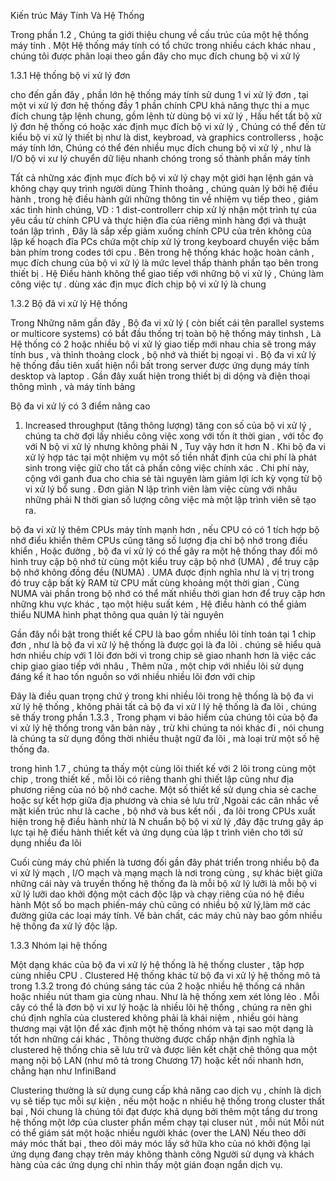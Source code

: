 Kiến trúc Máy Tính Và Hệ Thống

Trong phần 1.2 , Chúng ta giới thiệu chung về cấu trúc của một hệ thống máy tính
. Một Hệ thống máy tính có tổ chức trong nhiều cách khác nhau , chúng tôi được 
phân loại theo gần đây cho mục đích chung bộ vi xử lý

1.3.1 Hệ thống bộ vi xử lý đơn
 
cho đến gần đây , phần lớn hệ thống máy tính sử dung 1 vi xử lý đơn , tại một vi xử lý đơn
hệ thống  đầy 1 phần chính CPU khả năng thực thi a mục đích chung tập lệnh chung, gồm 
lệnh từ dùng bộ vi xử lý , Hầu hết tất bộ xử lý đơn hệ thống có hoặc xác định mục đích 
bộ vi xử lý , Chúng có thể đến từ kiểu bộ vi xử lý thiết bị như là dist, keybroad, và 
graphics controllerss , hoặc máy tính lớn, Chúng có thể đén nhiều mục đích chung bộ vi xử 
lý , như là I/O bộ vi xư lý chuyển dữ liệu nhanh chóng trong số thành phần máy tính 

Tất cả những xác định mục đích bộ vi xử lý chạy một giới hạn lệnh gán và không chạy quy trình người dùng
Thỉnh thoảng , chúng quản lý bởi hệ điều hành , trong hệ điều hành gửi những thông tin về 
nhiệm vụ tiếp theo , giám xác tình hình chúng, VD : 1 dist-controllerr chip xử lý nhận 
một trình tự của yêu cầu từ chính CPU và thực hiện đĩa của riêng mình hàng đợi và thuật 
toán lập trình , Đây là sắp xếp giảm xuống chính CPU của trên không của lập kế hoạch đĩa
PCs chứa một chíp xử lý trong keyboard chuyển việc bấm bàn phím trong codes tới cpu . 
Bên trong hệ thống khác hoặc hoàn cảnh , mục đích chung của bộ vi xử lý là mức level thấp
thành phần tạo bên trong thiết bị . Hệ Điều hành không thể giao tiếp với những bộ vi xử lý
, Chúng làm công việc tự  . dùng xác địn mục đích chịp bộ vi xử lý là chung

1.3.2 Bộ đã vi xử lý Hệ thống 

Trong Những năm gần đây , Bộ đa vi xử lý ( còn biết cái tên parallel systems or multicore 
systems) có bắt đầu thống trị toàn bộ hệ thống máy tinhsh , Là Hệ thống có 2 hoặc nhiều 
bộ vi xử lý giao tiếp mới nhau chia sẽ trong máy tính bus , và thỉnh thoảng clock , bộ nhớ 
và thiết bị ngoại vi . Bộ đa vi xử lý hệ thống đầu tiên xuất hiện nổi bất trong server
được ứng dụng máy tính desktop và laptop . Gần đây xuất hiện trong thiết bị di dộng và điện 
thoại thông mình , và máy tính bảng 

Bộ đa vi xử lý có 3 điểm nâng cao 
  1. Increased throughput (tăng thông lượng) tăng con số của bộ vi xử lý , chúng ta chờ đợi
  lấy nhiều công việc xong với tốn ít thời gian , với tốc đọ với N bộ vi xử lý nhưng không phải
  N , Tuy vậy  hơn ít hơn N . Khi bộ đa vi xử lý hợp tác tại một nhiệm vụ một số tiền nhất định 
  của chi phí là phát sinh trong việc giữ cho tất cả phần công việc chính xác . Chi phí này, cộng với ganh đua cho chia sẻ
  tài nguyên làm giảm lợi ích kỳ vọng từ bộ vi xử lý bổ sung . Đơn giản N lập trình viên 
  làm việc cùng với nhâu những phải N thời gian số lượng công việc mà một lập trình viên sẽ tạo ra.
  
bộ đa vi xử lý thêm CPUs máy tính mạnh hơn , nếu CPU có có 1 tích hợp bộ nhớ điểu khiển 
thêm CPUs cũng tăng số lượng địa chỉ bộ nhớ trong điều khiển , Hoặc đường , bộ đa vi xử lý có thể gây ra một hệ thống thay đổi mô hình truy cập bộ nhớ từ cùng một kiểu truy cập bộ nhớ (UMA) , để truy cập bộ nhớ không đồng đều (NUMA) . UMA được định nghĩa
như là vị trị trong đó truy cập bất kỳ RAM từ CPU mất cùng khoảng một thời gian , Cùng NUMA vài phần trong bộ nhớ có thể
mất nhiều thời gian hơn để truy cập hơn những khu vực khác , tạo một hiệu suất kém , Hệ điều hành có thể giảm thiểu NUMA
hình phạt thông qua quản lý tài nguyên

Gần đây nổi bật trong thiết kế CPU là bao gồm nhiều lõi tính toán tại 1 chip đơn , như là bộ đa vi xử lý hệ thống là được
gọi là đa lõi . chúng sẽ hiểu quả hơn nhiều chíp với 1 lõi đơn bởi vì trong chip sẽ giao nhanh hơn là việc các chip giao 
giao tiếp với nhâu  , Thêm nữa , một chip với nhiều lõi sử dụng đáng kể ít hao tốn nguồn so với nhiều nhiều lõi đơn với chip

Đây là điều quan trọng chứ ý trong khi nhiều lõi trong hệ thống là bộ đa vi xử lý hệ thống , không phải tất cả bộ đa vi xử l
lý hệ thống là đa lõi , chúng sẽ thấy trong phần 1.3.3 , Trong phạm vi bảo hiểm của chúng tôi của bộ đa vi xử lý hệ thống 
trong văn bản này , trừ khi chúng ta nói khác đi , nói chung là chúng ta sử dụng đồng thời nhiều thuật ngữ đa lõi , mà loại trừ một số hệ thống đa.

trong hình 1.7 , chúng ta thấy một cùng lõi thiết kế với 2 lõi  trong cùng một chip , trong thiết kế , mỗi lõi có riêng 
thanh ghi thiết lập cũng như địa phương riêng của nó bộ nhớ cache. Một số thiết kế sử dụng chia sẻ cache hoặc sự kết hợp giữa địa phương và chia sẻ lưu trữ ,Ngoài các cân nhắc về mặt kiến trúc như là cache , bộ nhớ và bus kết nối , đa lõi trong CPUs xuất hiện
trong hệ điều hành nhừ là N chuẩn bộ bộ vi xử lý ,đây đặc trưng gây áp lực tại hệ điều hành thiết kết và ứng dụng của lập t
trình viên cho tới sử dụng nhiều đa lõi 

Cuối cùng máy chủ phiến là tương đối gần đây phát triển trong nhiều bộ đa vi xử lý mạch , I/O mạch và mạng mạch là nơi trong
cùng , sự khác biệt giữa những  cái này và truyền thống hệ thống đa là mỗi bộ xử lý lưỡi là mỗi bộ vi xử lý lưỡi dao khởi động một cách độc lập và chạy riêng của nó hệ điều hành  Một số bo mạch phiến-máy chủ cũng có nhiều bộ xử lý,làm mờ các đường giữa các loại máy tính. Về bản chất, các máy chủ này bao gồm nhiều hệ thống đa xử lý độc lập.

1.3.3 Nhóm lại hệ thống 

Một dạng khác của bộ đa vi xử lý hệ thống là hệ thống cluster , tập hợp cùng nhiều CPU . Clustered Hệ thống khác 
từ bộ đa vi xử lý hệ thống mô tả trong 1.3.2 trong đó chúng sáng tác của 2 hoặc nhiều hệ thống cá nhân hoặc nhiều
nút tham gia cùng nhau. Như là hệ thống xem xét lỏng lẻo . Mỗi cây có thể là đơn bộ vi xư lý hoặc là nhiều lõi 
hệ thống , chúng ra nên ghi chú định nghĩa của clustered không phải là khái niệm , nhiều gói hàng thương mại vật lộn để xác định một hệ thống nhóm và tại sao một dạng là tốt hơn những cái khác , Thông thường được chấp nhận định nghĩa là clustered hệ 
thống chia sẽ lưu trữ và được liên kết chặt chẽ thông qua một mạng nội bộ LAN (như mô tả trong Chương 17) hoặc kết nối nhanh hơn, chẳng hạn như InfiniBand

Clustering thường là sử dụng cung cấp khả năng cao dịch vụ , chính là dịch vụ sẽ tiếp tục mỗi sự kiện , nếu một hoặc n
nhiều hệ thống trong cluster thất bại , Nói chung là chúng tôi đạt được khả dụng bởi thêm một tầng dư trong hệ thống
một lớp của cluster phần mềm chạy tại cluser nút , mỗi nút Mỗi nút có thể giám sát một hoặc nhiều người khác (over the LAN)
Nếu theo dỡi máy móc thất bại , theo dõi máy móc lấy sở hữa kho của nó khởi động lại ứng dụng đang chạy trên máy không thành công
Người sử dụng và khách hàng của các ứng dụng chỉ nhìn thấy một gián đoạn ngắn dịch vụ.















 

